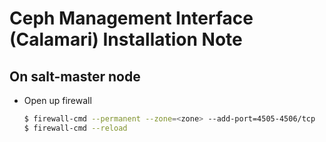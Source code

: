 # Ceph Management Interface (Calamari) Installation Note


## On salt-master node

- Open up firewall

    ```bash
    $ firewall-cmd --permanent --zone=<zone> --add-port=4505-4506/tcp
    $ firewall-cmd --reload
    ```